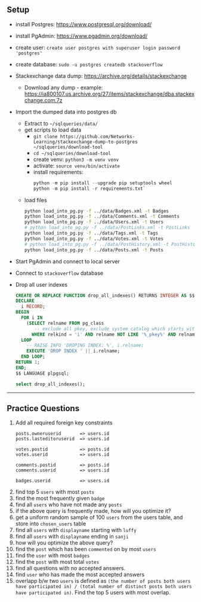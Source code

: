 
Setup
-----

- install Postgres: https://www.postgresql.org/download/
- install PgAdmin: https://www.pgadmin.org/download/
- create user: `create user postgres with superuser login password 'postgres'`
- create database: `sudo -u postgres createdb stackoverflow`

- Stackexchange data dump: https://archive.org/details/stackexchange
    - Download any dump - example: https://ia800107.us.archive.org/27/items/stackexchange/dba.stackexchange.com.7z
- Import the dumped data into postgres db
    - Extract to `~/sqlqueries/data/`
    - get scripts to load data
	    - `git clone https://github.com/Networks-Learning/stackexchange-dump-to-postgres ~/sqlqueries/download-tool`
	    - `cd ~/sqlqueries/download-tool`
	    - create venv: `python3 -m venv venv`
	    - activate: `source venv/bin/activate`
	    - install requirements:
	        ```py
	        python -m pip install --upgrade pip setuptools wheel
	        python -m pip install -r requirements.txt`
	        ```
    - load files
        ```bash
        python load_into_pg.py -f ../data/Badges.xml -t Badges
        python load_into_pg.py -f ../data/Comments.xml -t Comments
        python load_into_pg.py -f ../data/Users.xml -t Users
        # python load_into_pg.py -f ../data/PostLinks.xml -t PostLinks
        python load_into_pg.py -f ../data/Tags.xml -t Tags
        python load_into_pg.py -f ../data/Votes.xml -t Votes
        # python load_into_pg.py -f ../data/PostHistory.xml -t PostHistory
        python load_into_pg.py -f ../data/Posts.xml -t Posts
        ```
- Start PgAdmin and connect to local server
- Connect to `stackoverflow` database
- Drop all user indexes
    ```sql
    CREATE OR REPLACE FUNCTION drop_all_indexes() RETURNS INTEGER AS $$
    DECLARE
      i RECORD;
    BEGIN
      FOR i IN 
        (SELECT relname FROM pg_class
           -- exclude all pkey, exclude system catalog which starts with 'pg_'
          WHERE relkind = 'i' AND relname NOT LIKE '%_pkey%' AND relname NOT LIKE 'pg_%')
      LOOP
        -- RAISE INFO 'DROPING INDEX: %', i.relname;
        EXECUTE 'DROP INDEX ' || i.relname;
      END LOOP;
    RETURN 1;
    END;
    $$ LANGUAGE plpgsql;

    select drop_all_indexes();
    ```
-- --

Practice Questions
-----------------------
1. Add all required foreign key constraints
	```
	posts.owneruserid       => users.id
	posts.lasteditoruserid  => users.id
	
	votes.postid            => posts.id
	votes.userid            => users.id
	
	comments.postid         => posts.id
	comments.userid         => users.id
	
	badges.userid           => users.id
	```
2. find top 5 `users` with most `posts`
3. find the most frequently given `badge`
4. find all `users` who have not made any `posts`
5. if the above query is frequently made, how will you optimize it?
6. get a uniform random sample of 100 `users` from the users table, and store into `chosen_users` table
7. find all `users` with `displayname` starting with `luffy`
8. find all `users` with `displayname` ending in `sanji`
9. how will you optimize the above query?
10. find the `post` which has been `commented` on by most `users`
11. find the `user` with most `badges`
12. find the `post` with most total `votes` 
13. find all questions with no accepted answers.
14. find `user` who has made the most accepted answers
15. overlapp b/w two `users` is defined as `(the number of posts both users have participated in) / (total number of distinct posts both users have participated in)`. Find the top 5 users with most overlap.
